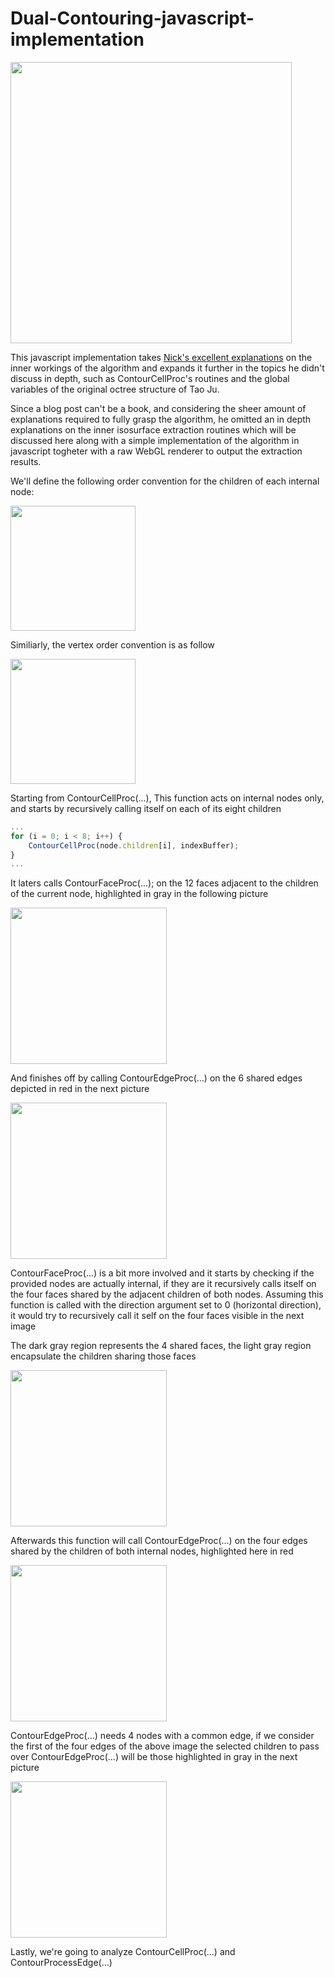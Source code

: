 # Dual-Contouring-javascript-implementation


<img src="https://github.com/Domenicobrz/Dual-Contouring-javascript-implementation/blob/master/screenshots/octree3.png" width="450px">

This javascript implementation takes [Nick's excellent explanations](http://ngildea.blogspot.it/2014/11/implementing-dual-contouring.html) on the inner workings of the algorithm and expands it further in the topics he didn't discuss in depth, such as ContourCellProc's routines and the global variables of the original octree structure  of Tao Ju.

Since a blog post can't be a book, and considering the sheer amount of explanations required to fully grasp the algorithm, he omitted an in depth explanations on the inner isosurface extraction routines which will be discussed here along with a simple implementation of the algorithm in javascript togheter with a raw WebGL renderer to output the extraction results.

We'll define the following order convention for the children of each internal node:

<img src="https://github.com/Domenicobrz/Dual-Contouring-javascript-implementation/blob/master/screenshots/childrenorder.png" width="200px">

Similiarly, the vertex order convention is as follow

<img src="https://github.com/Domenicobrz/Dual-Contouring-javascript-implementation/blob/master/screenshots/vertorder.png" width="200px">

Starting from ContourCellProc(...),
This function acts on internal nodes only, and starts by recursively calling itself on each of its eight children

```javascript
...
for (i = 0; i < 8; i++) {
    ContourCellProc(node.children[i], indexBuffer);
}
...
```

It laters calls ContourFaceProc(...); on the 12 faces adjacent to the children of the current node, highlighted in gray in the following picture

<img src="https://github.com/Domenicobrz/Dual-Contouring-javascript-implementation/blob/master/screenshots/ccpfaces.png" width="250px">

And finishes off by calling ContourEdgeProc(...) on the 6 shared edges depicted in red in the next picture

<img src="https://github.com/Domenicobrz/Dual-Contouring-javascript-implementation/blob/master/screenshots/ccpedges.png" width="250px">


ContourFaceProc(...) is a bit more involved and it starts by checking if the provided nodes are actually internal, if they are it recursively
calls itself on the four faces shared by the adjacent children of both nodes. Assuming this function is called with the direction argument set to 0 (horizontal direction), 
it would try to recursively call it self on the four faces visible in the next image

The dark gray region represents the 4 shared faces, the light gray region encapsulate the children sharing those faces 

<img src="https://github.com/Domenicobrz/Dual-Contouring-javascript-implementation/blob/master/screenshots/fpf.jpg" width="250px">

Afterwards this function will call ContourEdgeProc(...) on the four edges shared by the children of both internal nodes, highlighted here in red

<img src="https://github.com/Domenicobrz/Dual-Contouring-javascript-implementation/blob/master/screenshots/fpe.jpg" width="250px">

ContourEdgeProc(...) needs 4 nodes with a common edge, if we consider the first of the four edges of the above image the selected children to pass over ContourEdgeProc(...) will be
those highlighted in gray in the next picture

<img src="https://github.com/Domenicobrz/Dual-Contouring-javascript-implementation/blob/master/screenshots/fpe2.png" width="250px">

Lastly, we're going to analyze ContourCellProc(...) and ContourProcessEdge(...)

